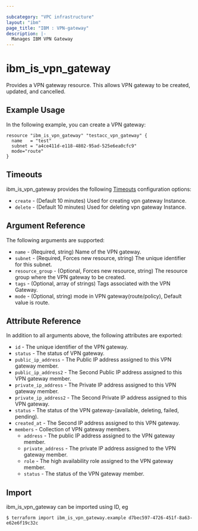 ```yaml
---

subcategory: "VPC infrastructure"
layout: "ibm"
page_title: "IBM : VPN-gateway"
description: |-
  Manages IBM VPN Gateway
---
```


# ibm\_is_vpn_gateway

Provides a VPN gateway resource. This allows VPN gateway to be created, updated, and cancelled.


## Example Usage

In the following example, you can create a VPN gateway:

```hcl
resource "ibm_is_vpn_gateway" "testacc_vpn_gateway" {
  name   = "test"
  subnet = "a4ce411d-e118-4802-95ad-525e6ea0cfc9"
  mode="route"
}

```

## Timeouts

ibm_is_vpn_gateway provides the following [Timeouts](https://www.terraform.io/docs/configuration/resources.html#timeouts) configuration options:

* `create` - (Default 10 minutes) Used for creating vpn gateway Instance.
* `delete` - (Default 10 minutes) Used for deleting vpn gateway Instance.

## Argument Reference

The following arguments are supported:

* `name` - (Required, string) Name of the VPN gateway.
* `subnet` - (Required, Forces new resource, string) The unique identifier for this subnet.
* `resource_group` - (Optional, Forces new resource, string) The resource group where the VPN gateway to be created.
* `tags` - (Optional, array of strings) Tags associated with the VPN Gateway.
* `mode` - (Optional, string) mode in VPN gateway(route/policy), Default value is route.

## Attribute Reference

In addition to all arguments above, the following attributes are exported:

* `id` - The unique identifier of the VPN gateway.
* `status` - The status of VPN gateway.
* `public_ip_address` -  The Public IP address assigned to this VPN gateway member.
* `public_ip_address2` -  The Second Public IP address assigned to this VPN gateway member.
* `private_ip_address` -  The Private IP address assigned to this VPN gateway member.
* `private_ip_address2` -  The Second Private IP address assigned to this VPN gateway.
* `status` -  The status of the VPN gateway-(available, deleting, failed, pending).
* `created_at` -  The Second IP address assigned to this VPN gateway.
* `members` -  Collection of VPN gateway members.
  * `address` -  The public IP address assigned to the VPN gateway member.
  * `private_address` -  The private IP address assigned to the VPN gateway member.
  * `role` -  The high availability role assigned to the VPN gateway member.
  * `status` -  The status of the VPN gateway member.



## Import

ibm_is_vpn_gateway can be imported using ID, eg

```
$ terraform import ibm_is_vpn_gateway.example d7bec597-4726-451f-8a63-e62e6f19c32c
```